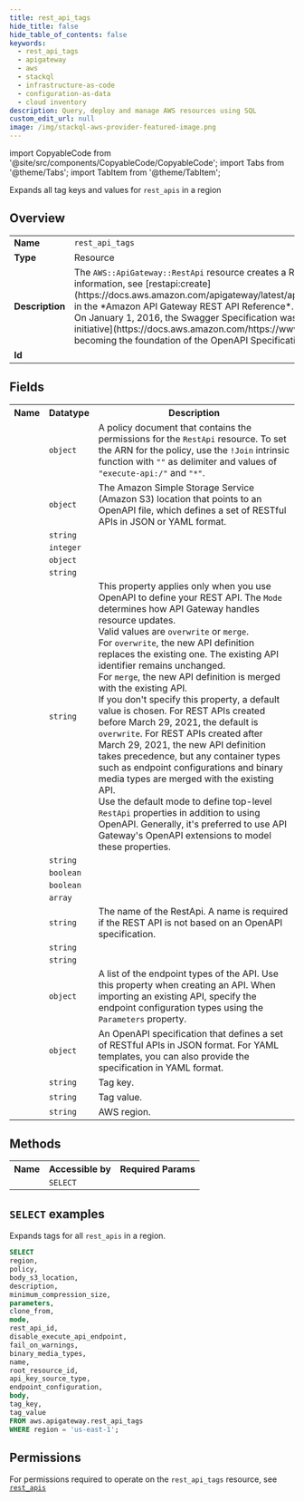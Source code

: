 ```yaml
---
title: rest_api_tags
hide_title: false
hide_table_of_contents: false
keywords:
  - rest_api_tags
  - apigateway
  - aws
  - stackql
  - infrastructure-as-code
  - configuration-as-data
  - cloud inventory
description: Query, deploy and manage AWS resources using SQL
custom_edit_url: null
image: /img/stackql-aws-provider-featured-image.png
---
```


import CopyableCode from '@site/src/components/CopyableCode/CopyableCode';
import Tabs from '@theme/Tabs';
import TabItem from '@theme/TabItem';

Expands all tag keys and values for <code>rest_apis</code> in a region

## Overview
<table>
<tbody>
<tr><td><b>Name</b></td><td><code>rest_api_tags</code></td></tr>
<tr><td><b>Type</b></td><td>Resource</td></tr>
<tr><td><b>Description</b></td><td>The <code>AWS::ApiGateway::RestApi</code> resource creates a REST API. For more information, see &#91;restapi:create&#93;(https://docs.aws.amazon.com/apigateway/latest/api/API_CreateRestApi.html) in the *Amazon API Gateway REST API Reference*.<br />On January 1, 2016, the Swagger Specification was donated to the &#91;OpenAPI initiative&#93;(https://docs.aws.amazon.com/https://www.openapis.org/), becoming the foundation of the OpenAPI Specification.</td></tr>
<tr><td><b>Id</b></td><td><CopyableCode code="aws.apigateway.rest_api_tags" /></td></tr>
</tbody>
</table>

## Fields
<table>
<tbody>
<tr><th>Name</th><th>Datatype</th><th>Description</th></tr><tr><td><CopyableCode code="policy" /></td><td><code>object</code></td><td>A policy document that contains the permissions for the <code>RestApi</code> resource. To set the ARN for the policy, use the <code>!Join</code> intrinsic function with <code>""</code> as delimiter and values of <code>"execute-api:/"</code> and <code>"*"</code>.</td></tr>
<tr><td><CopyableCode code="body_s3_location" /></td><td><code>object</code></td><td>The Amazon Simple Storage Service (Amazon S3) location that points to an OpenAPI file, which defines a set of RESTful APIs in JSON or YAML format.</td></tr>
<tr><td><CopyableCode code="description" /></td><td><code>string</code></td><td></td></tr>
<tr><td><CopyableCode code="minimum_compression_size" /></td><td><code>integer</code></td><td></td></tr>
<tr><td><CopyableCode code="parameters" /></td><td><code>object</code></td><td></td></tr>
<tr><td><CopyableCode code="clone_from" /></td><td><code>string</code></td><td></td></tr>
<tr><td><CopyableCode code="mode" /></td><td><code>string</code></td><td>This property applies only when you use OpenAPI to define your REST API. The <code>Mode</code> determines how API Gateway handles resource updates.<br />Valid values are <code>overwrite</code> or <code>merge</code>. <br />For <code>overwrite</code>, the new API definition replaces the existing one. The existing API identifier remains unchanged.<br />For <code>merge</code>, the new API definition is merged with the existing API.<br />If you don't specify this property, a default value is chosen. For REST APIs created before March 29, 2021, the default is <code>overwrite</code>. For REST APIs created after March 29, 2021, the new API definition takes precedence, but any container types such as endpoint configurations and binary media types are merged with the existing API. <br />Use the default mode to define top-level <code>RestApi</code> properties in addition to using OpenAPI. Generally, it's preferred to use API Gateway's OpenAPI extensions to model these properties.</td></tr>
<tr><td><CopyableCode code="rest_api_id" /></td><td><code>string</code></td><td></td></tr>
<tr><td><CopyableCode code="disable_execute_api_endpoint" /></td><td><code>boolean</code></td><td></td></tr>
<tr><td><CopyableCode code="fail_on_warnings" /></td><td><code>boolean</code></td><td></td></tr>
<tr><td><CopyableCode code="binary_media_types" /></td><td><code>array</code></td><td></td></tr>
<tr><td><CopyableCode code="name" /></td><td><code>string</code></td><td>The name of the RestApi. A name is required if the REST API is not based on an OpenAPI specification.</td></tr>
<tr><td><CopyableCode code="root_resource_id" /></td><td><code>string</code></td><td></td></tr>
<tr><td><CopyableCode code="api_key_source_type" /></td><td><code>string</code></td><td></td></tr>
<tr><td><CopyableCode code="endpoint_configuration" /></td><td><code>object</code></td><td>A list of the endpoint types of the API. Use this property when creating an API. When importing an existing API, specify the endpoint configuration types using the <code>Parameters</code> property.</td></tr>
<tr><td><CopyableCode code="body" /></td><td><code>object</code></td><td>An OpenAPI specification that defines a set of RESTful APIs in JSON format. For YAML templates, you can also provide the specification in YAML format.</td></tr>
<tr><td><CopyableCode code="tag_key" /></td><td><code>string</code></td><td>Tag key.</td></tr>
<tr><td><CopyableCode code="tag_value" /></td><td><code>string</code></td><td>Tag value.</td></tr>
<tr><td><CopyableCode code="region" /></td><td><code>string</code></td><td>AWS region.</td></tr>
</tbody>
</table>

## Methods

<table>
<tbody>
  <tr>
    <th>Name</th>
    <th>Accessible by</th>
    <th>Required Params</th>
  </tr>
  <tr>
    <td><CopyableCode code="list_resources" /></td>
    <td><code>SELECT</code></td>
    <td><CopyableCode code="region" /></td>
  </tr>
</tbody>
</table>

## `SELECT` examples
Expands tags for all <code>rest_apis</code> in a region.
```sql
SELECT
region,
policy,
body_s3_location,
description,
minimum_compression_size,
parameters,
clone_from,
mode,
rest_api_id,
disable_execute_api_endpoint,
fail_on_warnings,
binary_media_types,
name,
root_resource_id,
api_key_source_type,
endpoint_configuration,
body,
tag_key,
tag_value
FROM aws.apigateway.rest_api_tags
WHERE region = 'us-east-1';
```


## Permissions

For permissions required to operate on the <code>rest_api_tags</code> resource, see <a href="/services/apigateway/rest_apis/#permissions"><code>rest_apis</code></a>

